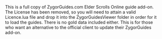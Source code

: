 This is a full copy of ZygorGuides.com Elder Scrolls Online guide add-on. The License has been removed, so you will need to attain a valid Licence.lua file and drop it into the ZygorGuidesViewer folder in order for it to load the guides. There is no gold data included either. This is for those who want an alternative to the official client to update their ZygorGuides add-on.